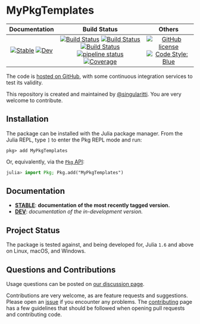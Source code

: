 # MyPkgTemplates

|                                 **Documentation**                                  |                                                                                                 **Build Status**                                                                                                 |                                        **Others**                                         |
| :--------------------------------------------------------------------------------: | :--------------------------------------------------------------------------------------------------------------------------------------------------------------------------------------------------------------: | :---------------------------------------------------------------------------------------: |
| [![Stable][docs-stable-img]][docs-stable-url] [![Dev][docs-dev-img]][docs-dev-url] | [![Build Status][gha-img]][gha-url] [![Build Status][appveyor-img]][appveyor-url] [![Build Status][cirrus-img]][cirrus-url] [![pipeline status][gitlab-img]][gitlab-url] [![Coverage][codecov-img]][codecov-url] | [![GitHub license][license-img]][license-url] [![Code Style: Blue][style-img]][style-url] |

[docs-stable-img]: https://img.shields.io/badge/docs-stable-blue.svg
[docs-stable-url]: https://singularitti.github.io/MyPkgTemplates.jl/stable
[docs-dev-img]: https://img.shields.io/badge/docs-dev-blue.svg
[docs-dev-url]: https://singularitti.github.io/MyPkgTemplates.jl/dev
[gha-img]: https://github.com/singularitti/MyPkgTemplates.jl/workflows/CI/badge.svg
[gha-url]: https://github.com/singularitti/MyPkgTemplates.jl/actions
[appveyor-img]: https://ci.appveyor.com/api/projects/status/github/singularitti/MyPkgTemplates.jl?svg=true
[appveyor-url]: https://ci.appveyor.com/project/singularitti/MyPkgTemplates-jl
[cirrus-img]: https://api.cirrus-ci.com/github/singularitti/MyPkgTemplates.jl.svg
[cirrus-url]: https://cirrus-ci.com/github/singularitti/MyPkgTemplates.jl
[gitlab-img]: https://gitlab.com/singularitti/MyPkgTemplates.jl/badges/master/pipeline.svg
[gitlab-url]: https://gitlab.com/singularitti/MyPkgTemplates.jl/-/pipelines
[codecov-img]: https://codecov.io/gh/singularitti/MyPkgTemplates.jl/branch/master/graph/badge.svg
[codecov-url]: https://codecov.io/gh/singularitti/MyPkgTemplates.jl
[license-img]: https://img.shields.io/github/license/singularitti/MyPkgTemplates.jl
[license-url]: https://github.com/singularitti/MyPkgTemplates.jl/blob/master/LICENSE
[style-img]: https://img.shields.io/badge/code%20style-blue-4495d1.svg
[style-url]: https://github.com/invenia/BlueStyle

The code is [hosted on GitHub](https://github.com/singularitti/MyPkgTemplates.jl),
with some continuous integration services to test its validity.

This repository is created and maintained by [@singularitti](https://github.com/singularitti).
You are very welcome to contribute.

## Installation

The package can be installed with the Julia package manager.
From the Julia REPL, type `]` to enter the Pkg REPL mode and run:

```
pkg> add MyPkgTemplates
```

Or, equivalently, via the [`Pkg` API](https://pkgdocs.julialang.org/v1/getting-started/):

```julia
julia> import Pkg; Pkg.add("MyPkgTemplates")
```

## Documentation

- [**STABLE**][docs-stable-url]: **documentation of the most recently tagged version.**
- [**DEV**][docs-dev-url]: _documentation of the in-development version._

## Project Status

The package is tested against, and being developed for, Julia `1.6` and above on Linux,
macOS, and Windows.

## Questions and Contributions

Usage questions can be posted on [our discussion page][discussions-url].

Contributions are very welcome, as are feature requests and suggestions. Please open an
[issue][issues-url] if you encounter any problems. The [contributing](@ref) page has
a few guidelines that should be followed when opening pull requests and contributing code.

[discussions-url]: https://github.com/singularitti/MyPkgTemplates.jl/discussions
[issues-url]: https://github.com/singularitti/MyPkgTemplates.jl/issues
[contrib-url]: https://github.com/singularitti/MyPkgTemplates.jl/discussions
